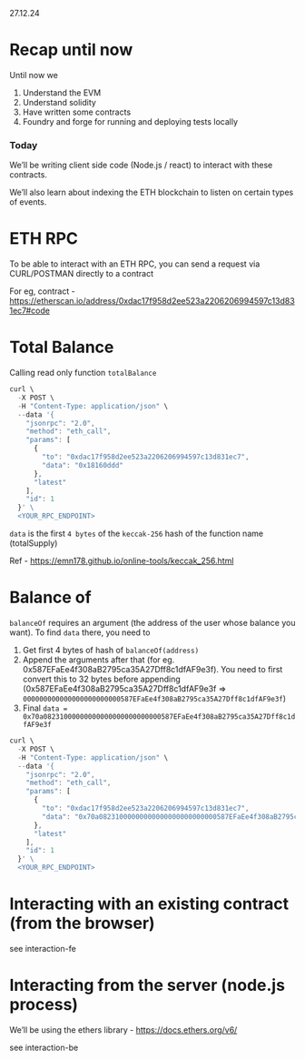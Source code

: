 27.12.24

# Recap until now

Until now we

1. Understand the EVM
2. Understand solidity
3. Have written some contracts
4. Foundry and forge for running and deploying tests locally

### Today

We’ll be writing client side code (Node.js / react) to interact with these contracts.

We’ll also learn about indexing the ETH blockchain to listen on certain types of events.

# ETH RPC

To be able to interact with an ETH RPC, you can send a request via CURL/POSTMAN directly to a contract

For eg, contract - https://etherscan.io/address/0xdac17f958d2ee523a2206206994597c13d831ec7#code

# Total Balance

Calling read only function `totalBalance`

```jsx
curl \
  -X POST \
  -H "Content-Type: application/json" \
  --data '{
    "jsonrpc": "2.0",
    "method": "eth_call",
    "params": [
      {
        "to": "0xdac17f958d2ee523a2206206994597c13d831ec7",
        "data": "0x18160ddd"
      },
      "latest"
    ],
    "id": 1
  }' \
  <YOUR_RPC_ENDPOINT>

```

`data` is the first `4 bytes` of the `keccak-256` hash of the function name (totalSupply)

Ref - https://emn178.github.io/online-tools/keccak_256.html

# Balance of

`balanceOf` requires an argument (the address of the user whose balance you want). To find `data` there, you need to

1. Get first 4 bytes of hash of `balanceOf(address)`
2. Append the arguments after that (for eg. 0x587EFaEe4f308aB2795ca35A27Dff8c1dfAF9e3f). You need to first convert this to 32 bytes before appending (0x587EFaEe4f308aB2795ca35A27Dff8c1dfAF9e3f ⇒ `000000000000000000000000587EFaEe4f308aB2795ca35A27Dff8c1dfAF9e3f`)
3. Final `data = 0x70a08231000000000000000000000000587EFaEe4f308aB2795ca35A27Dff8c1dfAF9e3f`

```jsx
curl \
  -X POST \
  -H "Content-Type: application/json" \
  --data '{
    "jsonrpc": "2.0",
    "method": "eth_call",
    "params": [
      {
        "to": "0xdac17f958d2ee523a2206206994597c13d831ec7",
        "data": "0x70a08231000000000000000000000000587EFaEe4f308aB2795ca35A27Dff8c1dfAF9e3f"
      },
      "latest"
    ],
    "id": 1
  }' \
  <YOUR_RPC_ENDPOINT>

```

# Interacting with an existing contract (from the browser)

see interaction-fe

# Interacting from the server (node.js process)

We’ll be using the ethers library - https://docs.ethers.org/v6/

see interaction-be
